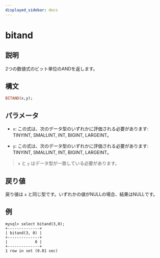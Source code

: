 ```yaml
---
displayed_sidebar: docs
---
```


# bitand

## 説明

2つの数値式のビット単位のANDを返します。

## 構文

```Haskell
BITAND(x,y);
```

## パラメータ

- `x`: この式は、次のデータ型のいずれかに評価される必要があります: TINYINT, SMALLINT, INT, BIGINT, LARGEINT。

- `y`: この式は、次のデータ型のいずれかに評価される必要があります: TINYINT, SMALLINT, INT, BIGINT, LARGEINT。

> `x` と `y` はデータ型が一致している必要があります。

## 戻り値

戻り値は `x` と同じ型です。いずれかの値がNULLの場合、結果はNULLです。

## 例

```Plain Text
mysql> select bitand(3,0);
+--------------+
| bitand(3, 0) |
+--------------+
|            0 |
+--------------+
1 row in set (0.01 sec)
```